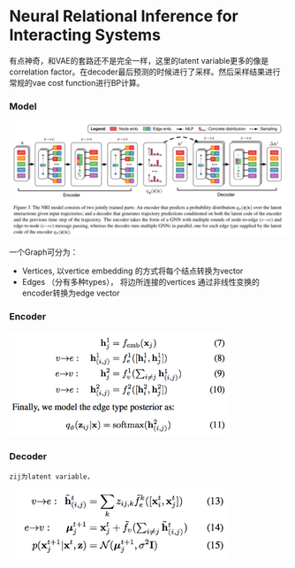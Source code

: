 # Neural Relational Inference for Interacting Systems

有点神奇，和VAE的套路还不是完全一样，这里的latent variable更多的像是correlation factor。在decoder最后预测的时候进行了采样。然后采样结果进行常规的vae cost function进行BP计算。

### Model
<img src="architecture.png" alt="architecture" width="600"/>

一个Graph可分为：
+ Vertices, 以vertice embedding 的方式将每个结点转换为vector
+ Edges （分有多种types）， 将边所连接的vertices 通过非线性变换的encoder转换为edge vector

### Encoder
<img src="encoder.png" alt="encoder" width="400"/>

### Decoder  
```
zij为latent variable，  
```
<img src="decoder.png" alt="decoder" width="400"/>